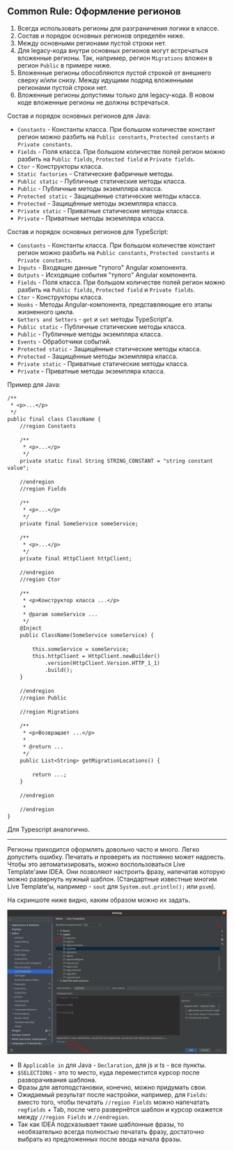 ## Common Rule: Оформление регионов

1. Всегда использовать регионы для разграничения логики в классе.
2. Состав и порядок основных регионов определён ниже.
3. Между основными регионами пустой строки нет.
4. Для legacy-кода внутри основных регионов могут встречаться вложенные регионы. Так, например, регион `Migrations` вложен в регион `Public` в примере ниже.
5. Вложенные регионы обособляются пустой строкой от внешнего сверху и/или снизу. Между идущими подряд вложенными регионами пустой строки нет.
6. Вложенные регионы допустимы только для legacy-кода. В новом коде вложенные регионы не должны встречаться.

Состав и порядок основных регионов для Java:

- `Constants` - Константы класса. При большом количестве констант регион можно разбить на `Public constants`, `Protected constants` и `Private constants`.
- `Fields` - Поля класса. При большом количестве полей регион можно разбить на `Public fields`, `Protected field` и `Private fields`.
- `Ctor` - Конструкторы класса.
- `Static factories` - Статические фабричные методы.
- `Public static` - Публичные статические методы класса.
- `Public` - Публичные методы экземпляра класса.
- `Protected static` - Защищённые статические методы класса.
- `Protected` - Защищённые методы экземпляра класса.
- `Private static` - Приватные статические методы класса.
- `Private` - Приватные методы экземпляра класса.

Состав и порядок основных регионов для TypeScript:

- `Constants` - Константы класса. При большом количестве констант регион можно разбить на `Public constants`, `Protected constants` и `Private constants`.
- `Inputs` - Входящие данные "тупого" Angular компонента.
- `Outputs` - Исходящие события "тупого" Angular компонента.
- `Fields` - Поля класса. При большом количестве полей регион можно разбить на `Public fields`, `Protected field` и `Private fields`.
- `Ctor` - Конструкторы класса.
- `Hooks` - Методы Angular-компонента, представляющие его этапы жизненного цикла.
- `Getters and Setters` - `get` и `set` методы TypeScript'а.
- `Public static` - Публичные статические методы класса.
- `Public` - Публичные методы экземпляра класса.
- `Events` - Обработчики событий.
- `Protected static` - Защищённые статические методы класса.
- `Protected` - Защищённые методы экземпляра класса.
- `Private static` - Приватные статические методы класса.
- `Private` - Приватные методы экземпляра класса.

Пример для Java:

```
/**
 * <p>...</p>
 */
public final class ClassName {
    //region Constants

    /**
     * <p>...</p>
     */
    private static final String STRING_CONSTANT = "string constant value";

    //endregion
    //region Fields
    
    /**
     * <p>...</p>
     */
    private final SomeService someService;
    
    /**
     * <p>...</p>
     */
    private final HttpClient httpClient;
    
    //endregion
    //region Ctor

    /**
     * <p>Конструктор класса ...</p>
     *
     * @param someService ...
     */
    @Inject
    public ClassName(SomeService someService) {

        this.someService = someService;
        this.httpClient = HttpClient.newBuilder()
            .version(HttpClient.Version.HTTP_1_1)
            .build();
    }

    //endregion
    //region Public

    //region Migrations

    /**
     * <p>Возвращает ...</p>
     *
     * @return ...
     */ 
    public List<String> getMigrationLocations() {

        return ...;
    }

    //endregion

    //endregion
}
```

Для Typescript аналогично.

---

Регионы приходится оформлять довольно часто и много. Легко допустить ошибку. Печатать и проверять их постоянно может надоесть. Чтобы это автоматизировать, можно воспользоваться Live Template'ами IDEA. Они позволяют настроить фразу, напечатав которую можно развернуть нужный шаблон. (Стандартные известные многим Live Template'ы, например - `sout` для `System.out.println();` или `psvm`).

На скриншоте ниже видно, каким образом можно их задать.

![region-live-templates](../images/commons/03/region-live-templates.png)

- В `Applicable in` для Java - `Declaration`, для js и ts - все пункты.
- `$SELECTION$` - это то место, куда переместится курсор после разворачивания шаблона.
- Фразы для автоподстановки, конечно, можно придумать свои.
- Ожидаемый результат после настройки, например, для `Fields`: вместо того, чтобы печатать `//region Fields` можно напечатать `regfields` + Tab, после чего развернётся шаблон и курсор окажется между `//region Fields` и `//endregion`.
- Так как IDEA подсказывает такие шаблонные фразы, то необязательно всегда полностью печатать фразу, достаточно выбрать из предложенных после ввода начала фразы.

